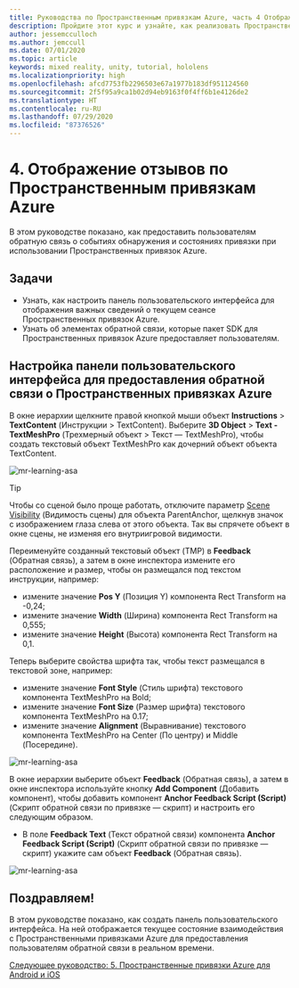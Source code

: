 ```yaml
---
title: Руководства по Пространственным привязкам Azure, часть 4 Отображение отзывов по Пространственным привязкам Azure
description: Пройдите этот курс и узнайте, как реализовать Пространственные привязки Azure в приложении смешанной реальности.
author: jessemcculloch
ms.author: jemccull
ms.date: 07/01/2020
ms.topic: article
keywords: mixed reality, unity, tutorial, hololens
ms.localizationpriority: high
ms.openlocfilehash: afcd7753fb2296503e67a1977b183df951124560
ms.sourcegitcommit: 2f5f95a9ca1b02d94eb9163f0f4ff6b1e4126de2
ms.translationtype: HT
ms.contentlocale: ru-RU
ms.lasthandoff: 07/29/2020
ms.locfileid: "87376526"
---
```

# <a name="4-displaying-feedback-from-azure-spatial-anchors"></a>4. Отображение отзывов по Пространственным привязкам Azure

В этом руководстве показано, как предоставить пользователям обратную связь о событиях обнаружения и состояниях привязки при использовании Пространственных привязок Azure.

## <a name="objectives"></a>Задачи

* Узнать, как настроить панель пользовательского интерфейса для отображения важных сведений о текущем сеансе Пространственных привязок Azure.
* Узнать об элементах обратной связи, которые пакет SDK для Пространственных привязок Azure предоставляет пользователям.

## <a name="setting-up-asa-feedback-panel"></a>Настройка панели пользовательского интерфейса для предоставления обратной связи о Пространственных привязках Azure

В окне иерархии щелкните правой кнопкой мыши объект **Instructions** > **TextContent** (Инструкции > TextContent). Выберите **3D Object** > **Text - TextMeshPro** (Трехмерный объект > Текст — TextMeshPro), чтобы создать текстовый объект TextMeshPro как дочерний объект объекта TextContent.

![mr-learning-asa](images/mr-learning-asa/asa-04-section1-step1-1.png)

> [!TIP]
> Чтобы со сценой было проще работать, отключите параметр <a href="https://docs.unity3d.com/Manual/SceneVisibility.html" target="_blank">Scene Visibility</a> (Видимость сцены) для объекта ParentAnchor, щелкнув значок с изображением глаза слева от этого объекта. Так вы спрячете объект в окне сцены, не изменяя его внутриигровой видимости.

Переименуйте созданный текстовый объект (TMP) в **Feedback** (Обратная связь), а затем в окне инспектора измените его расположение и размер, чтобы он размещался под текстом инструкции, например:

* измените значение **Pos Y** (Позиция Y) компонента Rect Transform на -0,24;
* измените значение **Width** (Ширина) компонента Rect Transform на 0,555;
* измените значение **Height** (Высота) компонента Rect Transform на 0,1.

Теперь выберите свойства шрифта так, чтобы текст размещался в текстовой зоне, например:

* измените значение **Font Style** (Стиль шрифта) текстового компонента TextMeshPro на Bold;
* измените значение **Font Size** (Размер шрифта) текстового компонента TextMeshPro на 0.17;
* измените значение **Alignment** (Выравнивание) текстового компонента TextMeshPro на Center (По центру) и Middle (Посередине).

![mr-learning-asa](images/mr-learning-asa/asa-04-section1-step1-2.png)

В окне иерархии выберите объект **Feedback** (Обратная связь), а затем в окне инспектора используйте кнопку **Add Component** (Добавить компонент), чтобы добавить компонент **Anchor Feedback Script (Script)** (Скрипт обратной связи по привязке — скрипт) и настроить его следующим образом.

* В поле **Feedback Text** (Текст обратной связи) компонента **Anchor Feedback Script (Script)** (Скрипт обратной связи по привязке — скрипт) укажите сам объект **Feedback** (Обратная связь).

![mr-learning-asa](images/mr-learning-asa/asa-04-section1-step1-3.png)

## <a name="congratulations"></a>Поздравляем!

В этом руководстве показано, как создать панель пользовательского интерфейса. На ней отображается текущее состояние взаимодействия с Пространственными привязками Azure для предоставления пользователям обратной связи в реальном времени.

[Следующее руководство: 5. Пространственные привязки Azure для Android и iOS](mr-learning-asa-05.md)
